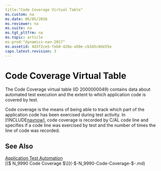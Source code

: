 ```yaml
---
title:"Code Coverage Virtual Table"
ms.custom: na
ms.date: 06/05/2016
ms.reviewer: na
ms.suite: na
ms.tgt_pltfrm: na
ms.topic: article
ms-prod:"dynamics-nav-2017"
ms.assetid: 4d3f2ce5-feb8-420a-a50e-cb345c0de55e
caps.latest.revision: 3
---
```

# Code Coverage Virtual Table
The Code Coverage virtual table \(ID 2000000049\) contains data about automated test execution and the extent to which application code is covered by test.  
  
 Code coverage is the means of being able to track which part of the application code has been exercised during test activity. In [!INCLUDE[navnow](includes/navnow_md.md)], code coverage is recorded by C\/AL code line and specifies if a code line was exercised by test and the number of times the line of code was recorded.  
  
## See Also  
 [Application Test Automation](Application-Test-Automation.md)   
 [\($ N\_9990 Code Coverage $\)](-$-N_9990-Code-Coverage-$-.md)